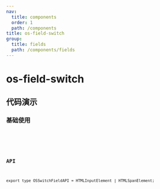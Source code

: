 ```yaml
---
nav:
  title: components
  order: 1
  path: /components
title: os-field-switch
group:
  title: fields
  path: /components/fields
---
```


# os-field-switch

## 代码演示

### 基础使用

<code src="../demos/field-switch/simple.tsx" />

<!-- <API exports='["Settings"]' src="../components/fields/switch.tsx"></API> -->

### API

`export type OSSwitchFieldAPI = HTMLInputElement | HTMLSpanElement;`
